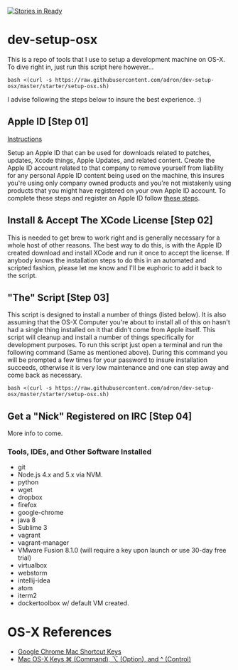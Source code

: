 [![Stories in Ready](https://badge.waffle.io/Adron/dev-setup-osx.png?label=ready&title=Ready)](https://waffle.io/Adron/dev-setup-osx)
# dev-setup-osx

This is a repo of tools that I use to setup a development machine on OS-X. To dive right in, just run this script here however...

	bash <(curl -s https://raw.githubusercontent.com/adron/dev-setup-osx/master/starter/setup-osx.sh)

I advise following the steps below to insure the best experience. :)

## Apple ID [Step 01]

[Instructions](https://github.com/adron/dev-setup-osx/blob/master/Apple-ID/applie-id.md)

Setup an Apple ID that can be used for downloads related to patches, updates, Xcode things, Apple Updates, and related content. Create the Apple ID account related to that company to remove yourself from liability for any personal Apple ID content being used on the machine, this insures you're using only company owned products and you're not mistakenly using products that you might have registered on your own Apple ID account. To complete these steps and register an Apple ID follow [these steps](https://github.com/adron/dev-setup-osx/blob/master/Apple-ID/applie-id.md).

## Install & Accept The XCode License [Step 02]

This is needed to get brew to work right and is generally necessary for a whole host of other reasons. The best way to do this, is with the Apple ID created download and install XCode and run it once to accept the license. If anybody knows the installation steps to do this in an automated and scripted fashion, please let me know and I'll be euphoric to add it back to the script.

## "The" Script [Step 03]

This script is designed to install a number of things (listed below). It is also assuming that the OS-X Computer you're about to install all of this on hasn't had a single thing installed on it that didn't come from Apple itself. This script will cleanup and install a number of things specifically for development purposes. To run this script just open a terminal and run the following command (Same as mentioned above). During this command you will be prompted a few times for your password to insure installation succeeds, otherwise it is very low maintenance and one can step away and come back as necessary.

	bash <(curl -s https://raw.githubusercontent.com/adron/dev-setup-osx/master/starter/setup-osx.sh)

## Get a "Nick" Registered on IRC [Step 04]

More info to come.

### Tools, IDEs, and Other Software Installed

* git
* Node.js 4.x and 5.x via NVM.
* python
* wget
* dropbox
* firefox
* google-chrome
* java 8
* Sublime 3
* vagrant
* vagrant-manager
* VMware Fusion 8.1.0 (will require a key upon launch or use 30-day free trial)
* virtualbox
* webstorm
* intellij-idea
* atom
* iterm2
* dockertoolbox w/ default VM created.

# OS-X References

* [Google Chrome Mac Shortcut Keys](http://blog.adron.me/docs/Google-Chrome-Mac-Shortcuts/)
* [Mac OS-X Keys ⌘ (Command), ⌥ (Option), and ^ (Control)](http://blog.adron.me/docs/Mac-OS-X-Keyboard-Keys/)
